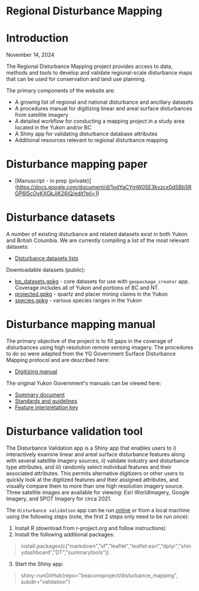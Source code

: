 # Regional Disturbance Mapping

# Introduction

November 14, 2024

The Regional Disturbance Mapping project provides access to data, methods and tools to develop and validate regional-scale disturbance maps that can be used for conservation and land use planning.

The primary components of the website are:

- A growing list of regional and national disturbance and ancillary datasets
- A procedures manual for digitizing linear and areal surface disturbances from satellite imagery
- A detailed workflow for conducting a mapping project in a study area located in the Yukon and/or BC
- A Shiny app for validating disturbance database attributes
- Additional resources relevant to regional disturbance mapping

# Disturbance mapping paper

- [Manuscript - in prep (private)] (https://docs.google.com/document/d/1odYaCYmW05E3kvzcx0dSBb5RGP6l5cOvKXGkJjK26jQ/edit?pli=1)

# Disturbance datasets

A number of existing disturbance and related datasets exist in both Yukon and British Columbia. We are currently compiling a list of the most relevant datasets:

- [Disturbance datasets lists](https://docs.google.com/spreadsheets/d/1jrF-9GxjVUxCpmETts-CGrAiqsv6Wm407Qsez8uCN8k/edit#gid=506214747)

Downloadable datasets (public):
- [bp_datasets.gpkg](https://drive.google.com/file/d/10864Smj6nCOB12c6B2F0bjqk3VCgshJV/view?usp=sharing) - core datasets for use with `geopackage_creator` app. Coverage includes all of Yukon and portions of BC and NT.
- [projected.gpkg](https://drive.google.com/file/d/10CYexK4VIPRb2iuqB_n8o7f9hlvVm_YJ/view?usp=sharing) - quartz and placer mining claims in the Yukon
- [species.gpkg](https://drive.google.com/file/d/1-yosX3t0I4JJ8vLVit4vuUwKFhLib-Ut/view?usp=sharing) - various species ranges in the Yukon

# Disturbance mapping manual

The primary objective of the project is to fill gaps in the coverage of disturbances using high resolution remote sensing imagery. The procedures to do so were adapted from the YG Government Surface Disturbance Mapping protocol and are described here:

- [Digitizing manual](https://docs.google.com/document/d/1pVEeJe09dDMEV8KVDPm5VlvCeTs8LtK8vEzI-lGqiC8/edit)

The original Yukon Government's manuals can be viewed here:

- [Summary document](https://drive.google.com/file/d/1LUja-JRxFI0Q2jeqqi8j-X0G0QRrzGEI/view?usp=sharing)
- [Standards and guidelines](https://drive.google.com/file/d/1mwLDDqO4COUW-2n3l09A_Q9fu04yLp71/view?usp=sharing)
- [Feature interpretation key](https://drive.google.com/file/d/1SpcR-r_lQn_urERG8_CUl7oRQRJUxOri/view?usp=sharing)


# Disturbance validation tool

The Disturbance Validation app is a Shiny app that enables users to i) interactively examine linear and areal surface disturbance features along with several satellite imagery sources, ii) validate industry and disturbance type attributes, and iii) randomly select individual features and their associated attributes. This permits alternative digitizers or other users to quickly look at the digitized features and their assigned attributes, and visually compare them to more than one high resolution imagery source. Three satellite images are available for viewing: Esri WorldImagery, Google Imagery, and SPOT Imagery for circa 2021.

The `disturbance validation` app can be run [online](https://beaconsproject.shinyapps.io/disturbance_validation) or from a local machine using the following steps (note, the first 2 steps only need to be run once):

1. Install R (download from r-project.org and follow instructions)
2. Install the following additional packages:

>install.packages(c("markdown","sf","leaflet","leaflet.esri","dplyr","shinydashboard","DT","summarytools"))

3. Start the Shiny app:

>shiny::runGitHub(repo="beaconsproject/disturbance_mapping", subdir="validation")

